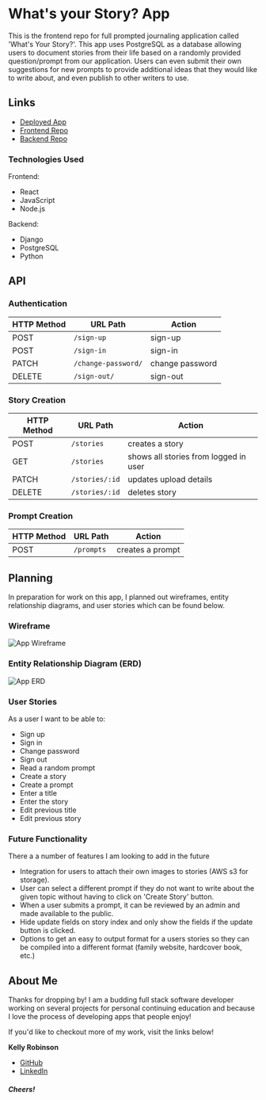 # What's your Story? App

This is the frontend repo for full prompted journaling application called 'What's Your Story?'. This app uses PostgreSQL as a database allowing users to document stories from their life based on a randomly provided question/prompt from our application.  Users can even submit their own suggestions for new prompts to provide additional ideas that they would like to write about, and even publish to other writers to use.

## Links 
- [Deployed App](https://robinson4623.github.io/WhatsYourStory/)
- [Frontend Repo](https://github.com/robinson4623/WhatsYourStory)
- [Backend Repo](https://github.com/robinson4623/WhatsYourStory-API)

### Technologies Used

Frontend:
- React
- JavaScript
- Node.js

Backend:
- Django
- PostgreSQL
- Python

## API

### Authentication

| HTTP Method | URL Path      | Action |
|--------|--------------------|-------------|
| POST   | `/sign-up`          | sign-up    |
| POST   | `/sign-in`          | sign-in    |
| PATCH  | `/change-password/` | change password  |
| DELETE | `/sign-out/`        | sign-out   |

### Story Creation

| HTTP Method   | URL Path        | Action |
|--------|------------------------|-------------------|
| POST   | `/stories`             | creates a story|
| GET   | `/stories`             | shows all stories from logged in user    |
| PATCH  | `/stories/:id` | updates upload details  |
| DELETE | `/stories/:id`        | deletes story   |

### Prompt Creation

| HTTP Method   | URL Path        | Action |
|--------|------------------------|-------------------|
| POST   | `/prompts`             | creates a prompt |

## Planning

In preparation for work on this app, I planned out wireframes, entity relationship diagrams, and user stories which can be found below.  

### Wireframe
![App Wireframe](https://i.imgur.com/3JhOOdW.jpg)

### Entity Relationship Diagram (ERD)
![App ERD](https://i.imgur.com/xHHVzQf.jpg)

### User Stories
As a user I want to be able to:
- Sign up 
- Sign in
- Change password
- Sign out
- Read a random prompt
- Create a story
- Create a prompt
- Enter a title
- Enter the story
- Edit previous title
- Edit previous story

### Future Functionality

There a a number of features I am looking to add in the future
- Integration for users to attach their own images to stories (AWS s3 for storage).
- User can select a different prompt if they do not want to write about the given topic without having to click on 'Create Story' button.
- When a user submits a prompt, it can be reviewed by an admin and made available to the public.
- Hide update fields on story index and only show the fields if the update button is clicked.
- Options to get an easy to output format for a users stories so they can be compiled into a different format (family website, hardcover book, etc.)

## About Me

Thanks for dropping by! I am a budding full stack software developer working on several projects for personal continuing education and because I love the process of developing apps that people enjoy!

If you'd like to checkout more of my work, visit the links below!

**Kelly Robinson**
- [GitHub](https://github.com/robinson4623)
- [LinkedIn](https://www.linkedin.com/in/kellymrobinson-dev/)

#### *Cheers!*